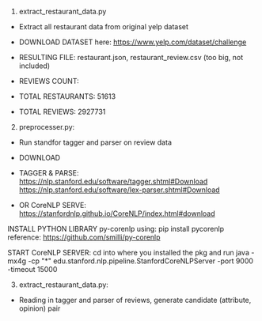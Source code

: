 1. extract_restaurant_data.py

- Extract all restaurant data from original yelp dataset

- DOWNLOAD DATASET here: https://www.yelp.com/dataset/challenge

- RESULTING FILE: restaurant.json, restaurant_review.csv (too big, not included)

- REVIEWS COUNT:

* TOTAL RESTAURANTS: 51613

* TOTAL REVIEWS: 2927731

2. preprocesser.py:

- Run standfor tagger and parser on review data

- DOWNLOAD

* TAGGER & PARSE: https://nlp.stanford.edu/software/tagger.shtml#Download
https://nlp.stanford.edu/software/lex-parser.shtml#Download

* OR CoreNLP SERVE: https://stanfordnlp.github.io/CoreNLP/index.html#download

INSTALL PYTHON LIBRARY py-corenlp using: pip install pycorenlp reference: https://github.com/smilli/py-corenlp

START CoreNLP SERVER: cd into where you installed the pkg and
run java -mx4g -cp "*" edu.stanford.nlp.pipeline.StanfordCoreNLPServer -port 9000 -timeout 15000

3. extract_restaurant_data.py:

- Reading in tagger and parser of reviews, generate candidate (attribute, opinion) pair

